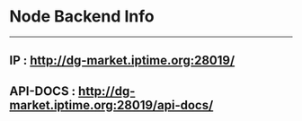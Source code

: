 # Node Backend Info 
----------------------------------------------
## IP : http://dg-market.iptime.org:28019/
## API-DOCS : http://dg-market.iptime.org:28019/api-docs/
